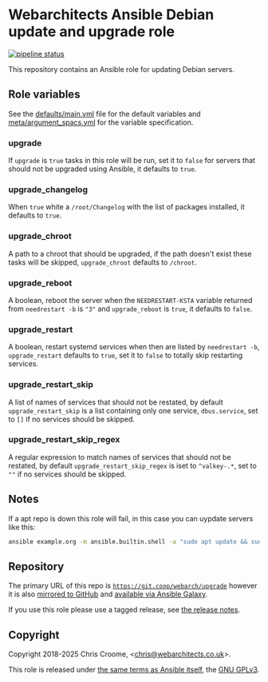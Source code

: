 # Webarchitects Ansible Debian update and upgrade role

[![pipeline status](https://git.coop/webarch/upgrade/badges/master/pipeline.svg)](https://git.coop/webarch/upgrade/-/commits/master)

This repository contains an Ansible role for updating Debian servers.

## Role variables

See the [defaults/main.yml](defaults/main.yml) file for the default variables and [meta/argument_spacs.yml](meta/argument_specs.yml) for the variable specification.

### upgrade

If `upgrade` is `true` tasks in this role will be run, set it to `false` for servers that should not be upgraded using Ansible, it defaults to `true`.

### upgrade_changelog

When `true` white a `/root/Changelog` with the list of packages installed, it defaults to `true`.

### upgrade_chroot

A path to a chroot that should be upgraded, if the path doesn't exist these tasks will be skipped, `upgrade_chroot` defaults to `/chroot`.

### upgrade_reboot

A boolean, reboot the server when the `NEEDRESTART-KSTA` variable returned from `needrestart -b` is `"3"` and `upgrade_reboot` is `true`, it defaults to `false`.

### upgrade_restart

A boolean, restart systemd services when then are listed by `needrestart -b`, `upgrade_restart` defaults to `true`, set it to `false` to totally skip restarting services.

### upgrade_restart_skip

A list of names of services that should not be restated, by default `upgrade_restart_skip` is a list containing only one service, `dbus.service`, set to `[]` if no services should be skipped.

### upgrade_restart_skip_regex

A regular expression to match names of services that should not be restated, by default `upgrade_restart_skip_regex` is iset to `^valkey-.*`, set to `""` if no services should be skipped.

## Notes

If a apt repo is down this role will fail, in this case you can uypdate servers like this:

```bash
ansible example.org -m ansible.builtin.shell -a "sudo apt update && sudo DEBIAN_FRONTEND=noninteractive apt full-upgrade -y"
```

## Repository

The primary URL of this repo is [`https://git.coop/webarch/upgrade`](https://git.coop/webarch/upgrade) however it is also [mirrored to GitHub](https://github.com/webarch-coop/ansible-role-upgrade) and [available via Ansible Galaxy](https://galaxy.ansible.com/chriscroome/upgrade).

If you use this role please use a tagged release, see [the release notes](https://git.coop/webarch/upgrade/-/releases).

## Copyright

Copyright 2018-2025 Chris Croome, &lt;[chris@webarchitects.co.uk](mailto:chris@webarchitects.co.uk)&gt;.

This role is released under [the same terms as Ansible itself](https://github.com/ansible/ansible/blob/devel/COPYING), the [GNU GPLv3](LICENSE).
